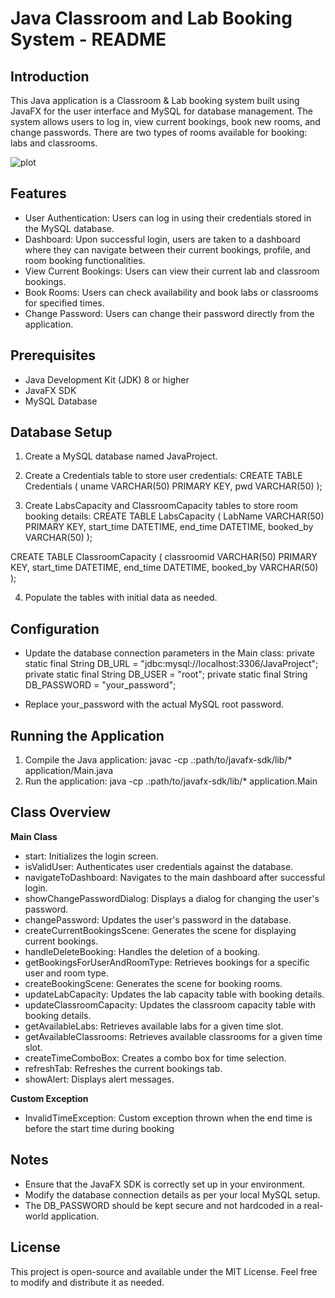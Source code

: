  # Java Classroom and Lab Booking System - README

## Introduction

This Java application is a Classroom & Lab booking system built using JavaFX for the user interface and MySQL for database management. The system allows users to log in, view current bookings, book new rooms, and change passwords. There are two types of rooms available for booking: labs and classrooms.

![plot]([http://url/to/img.png](https://github.com/DhwaniBhavankarKarthikeyan/BookIT_Java-Classroom-Lab-Booking/blob/main/overview.png))

## Features

* User Authentication: Users can log in using their credentials stored in the MySQL database.
* Dashboard: Upon successful login, users are taken to a dashboard where they can navigate between their current bookings, profile, and room booking functionalities.
* View Current Bookings: Users can view their current lab and classroom bookings.
* Book Rooms: Users can check availability and book labs or classrooms for specified times.
* Change Password: Users can change their password directly from the application.

## Prerequisites
* Java Development Kit (JDK) 8 or higher
* JavaFX SDK
* MySQL Database

## Database Setup
1. Create a MySQL database named JavaProject.

2. Create a Credentials table to store user credentials:
     CREATE TABLE Credentials (
      uname VARCHAR(50) PRIMARY KEY,
      pwd VARCHAR(50)
  );
   
3. Create LabsCapacity and ClassroomCapacity tables to store room booking details:
     CREATE TABLE LabsCapacity (
      LabName VARCHAR(50) PRIMARY KEY,
      start_time DATETIME,
      end_time DATETIME,
      booked_by VARCHAR(50)
  );
  
  CREATE TABLE ClassroomCapacity (
      classroomid VARCHAR(50) PRIMARY KEY,
      start_time DATETIME,
      end_time DATETIME,
      booked_by VARCHAR(50)
  );

4. Populate the tables with initial data as needed.

## Configuration
* Update the database connection parameters in the Main class:
  private static final String DB_URL = "jdbc:mysql://localhost:3306/JavaProject";
  private static final String DB_USER = "root";
  private static final String DB_PASSWORD = "your_password";

* Replace your_password with the actual MySQL root password.

## Running the Application
1. Compile the Java application: javac -cp .:path/to/javafx-sdk/lib/* application/Main.java
2. Run the application: java -cp .:path/to/javafx-sdk/lib/* application.Main

## Class Overview

**Main Class**
* start: Initializes the login screen.
* isValidUser: Authenticates user credentials against the database.
* navigateToDashboard: Navigates to the main dashboard after successful login.
* showChangePasswordDialog: Displays a dialog for changing the user's password.
* changePassword: Updates the user's password in the database.
* createCurrentBookingsScene: Generates the scene for displaying current bookings.
* handleDeleteBooking: Handles the deletion of a booking.
* getBookingsForUserAndRoomType: Retrieves bookings for a specific user and room type.
* createBookingScene: Generates the scene for booking rooms.
* updateLabCapacity: Updates the lab capacity table with booking details.
* updateClassroomCapacity: Updates the classroom capacity table with booking details.
* getAvailableLabs: Retrieves available labs for a given time slot.
* getAvailableClassrooms: Retrieves available classrooms for a given time slot.
* createTimeComboBox: Creates a combo box for time selection.
* refreshTab: Refreshes the current bookings tab.
* showAlert: Displays alert messages.

**Custom Exception**
* InvalidTimeException: Custom exception thrown when the end time is before the start time during booking

## Notes
* Ensure that the JavaFX SDK is correctly set up in your environment.
* Modify the database connection details as per your local MySQL setup.
* The DB_PASSWORD should be kept secure and not hardcoded in a real-world application.

## License
This project is open-source and available under the MIT License. Feel free to modify and distribute it as needed.

